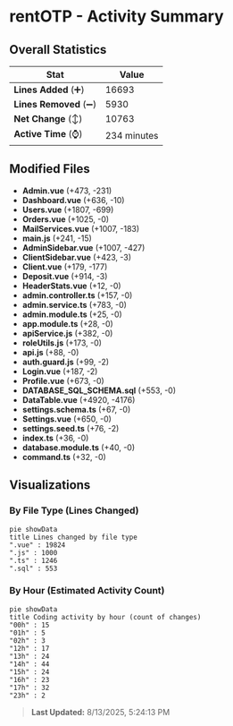 # rentOTP - Activity Summary 

## Overall Statistics

| Stat                   | Value                                                             |
| ---------------------- | ----------------------------------------------------------------- |
| **Lines Added** (➕)   | 16693                                          |
| **Lines Removed** (➖) | 5930                                        |
| **Net Change** (↕)    | 10763                |
| **Active Time** (⌚)   | 234 minutes |


## Modified Files
- **Admin.vue** (+473, -231)
- **Dashboard.vue** (+636, -10)
- **Users.vue** (+1807, -699)
- **Orders.vue** (+1025, -0)
- **MailServices.vue** (+1007, -183)
- **main.js** (+241, -15)
- **AdminSidebar.vue** (+1007, -427)
- **ClientSidebar.vue** (+423, -3)
- **Client.vue** (+179, -177)
- **Deposit.vue** (+914, -3)
- **HeaderStats.vue** (+12, -0)
- **admin.controller.ts** (+157, -0)
- **admin.service.ts** (+783, -0)
- **admin.module.ts** (+25, -0)
- **app.module.ts** (+28, -0)
- **apiService.js** (+382, -0)
- **roleUtils.js** (+173, -0)
- **api.js** (+88, -0)
- **auth.guard.js** (+99, -2)
- **Login.vue** (+187, -2)
- **Profile.vue** (+673, -0)
- **DATABASE_SQL_SCHEMA.sql** (+553, -0)
- **DataTable.vue** (+4920, -4176)
- **settings.schema.ts** (+67, -0)
- **Settings.vue** (+650, -0)
- **settings.seed.ts** (+76, -2)
- **index.ts** (+36, -0)
- **database.module.ts** (+40, -0)
- **command.ts** (+32, -0)

## Visualizations

### By File Type (Lines Changed)

```mermaid
pie showData
title Lines changed by file type
".vue" : 19824
".js" : 1000
".ts" : 1246
".sql" : 553
```

### By Hour (Estimated Activity Count)

```mermaid
pie showData
title Coding activity by hour (count of changes)
"00h" : 15
"01h" : 5
"02h" : 3
"12h" : 17
"13h" : 24
"14h" : 44
"15h" : 24
"16h" : 23
"17h" : 32
"23h" : 2
```


> **Last Updated:** 8/13/2025, 5:24:13 PM